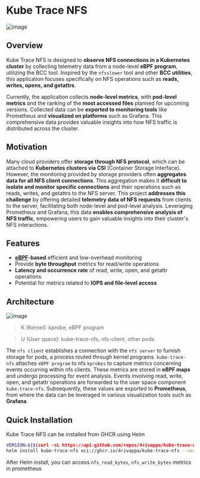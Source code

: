 # Kube Trace NFS

![image](https://github.com/4rivappa/kube-trace-nfs/assets/114223788/3e67ef41-13ca-424a-8c1c-e5fb0cc7ee26)

## Overview

Kube Trace NFS is designed to **observe NFS connections in a Kubernetes cluster** by collecting telemetry data from a node-level **eBPF program**, utilizing the BCC tool. Inspired by the `nfsslower` tool and other **BCC utilities**, this application focuses specifically on NFS operations such as **reads, writes, opens, and getattrs**.

Currently, the application collects **node-level metrics**, with **pod-level metrics** and the ranking of the **most accessed files** planned for upcoming versions. Collected data can be **exported to monitoring tools** like Prometheus and **visualized on platforms** such as Grafana. This comprehensive data provides valuable insights into how NFS traffic is distributed across the cluster.

## Motivation

Many cloud providers offer **storage through NFS protocol**, which can be attached to **Kubernetes clusters via CSI** (Container Storage Interface). However, the monitoring provided by storage providers often **aggregates data for all NFS client connections**. This aggregation makes it **difficult to isolate and monitor specific connections** and their operations such as reads, writes, and getattrs to the NFS server. This project **addresses this challenge** by offering detailed **telemetry data of NFS requests** from clients to the server, facilitating both node-level and pod-level analysis. Leveraging Prometheus and Grafana, this data **enables comprehensive analysis of NFS traffic**, empowering users to gain valuable insights into their cluster's NFS interactions.

## Features

- **[eBPF](https://ebpf.io/what-is-ebpf#what-is-ebpf)-based** efficient and low-overhead monitoring
- Provide **byte throughput** metrics for read/write operations
- **Latency and occurrence rate** of read, write, open, and getattr operations
- Potential for metrics related to **IOPS and file-level access**

## Architecture

![image](https://github.com/4rivappa/kube-trace-nfs/assets/114223788/7f87e006-0965-4363-986e-2fddd77f8304)

> K (Kernel): kprobe, eBPF program

> U (User space): kube-trace-nfs, nfs-client, other pods

The `nfs client` establishes a connection with the `nfs server` to furnish storage for pods, a process routed through kernel programs. `kube-trace-nfs` attaches `eBPF program` to nfs `kprobes` to capture metrics concerning events occurring within nfs clients. These metrics are stored in **eBPF maps** and undergo processing for event analysis. Events involving read, write, open, and getattr operations are forwarded to the user space component `kube-trace-nfs`. Subsequently, these values are exported to **Prometheus**, from where the data can be leveraged in various visualization tools such as **Grafana**.

## Quick Installation

Kube Trace NFS can be installed from GHCR using Helm

```bash
VERSION=${$(curl -sL https://api.github.com/repos/4rivappa/kube-trace-nfs/releases/latest | jq -r .name)#v}
helm install kube-trace-nfs oci://ghcr.io/4rivappa/kube-trace-nfs --version $VERSION
```

After Helm install, you can access `nfs_read_bytes`, `nfs_write_bytes` metrics in prometheus
